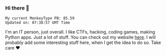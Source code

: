 ### Hi there 👋
<!-- PB START -->
```
My current MonkeyType PB: 85.59
Updated on: 07:38:57 GMT Time
```
<!-- PB END -->
I'm an IT person, just overall. I like CTFs, hacking, coding games, making Python apps. Just a lot of stuff.
You can check out my website [here](https://skill3472.github.io/).
I will probably add some interesting stuff here, when I get the idea to do so. Take care ❤️
